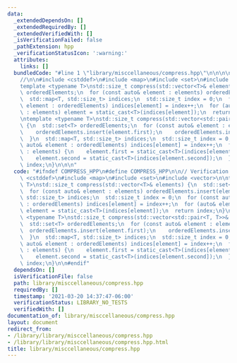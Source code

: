```yaml
---
data:
  _extendedDependsOn: []
  _extendedRequiredBy: []
  _extendedVerifiedWith: []
  _isVerificationFailed: false
  _pathExtension: hpp
  _verificationStatusIcon: ':warning:'
  attributes:
    links: []
  bundledCode: "#line 1 \"library/misccellaneous/compress.hpp\"\n\n\n\n// Verification:\n\
    //\n\n#include <cstddef>\n#include <map>\n#include <set>\n#include <vector>\n\n\
    template <typename T>\nstd::size_t compress(std::vector<T>& elements) {\n  std::set<T>\
    \ orderedElements;\n  for (const auto& element : elements) orderedElements.insert(element);\n\
    \  std::map<T, std::size_t> indices;\n  std::size_t index = 0;\n  for (const auto&\
    \ element : orderedElements) indices[element] = index++;\n  for (auto& element\
    \ : elements) element = static_cast<T>(indices[element]);\n  return index;\n}\n\
    \ntemplate <typename T>\nstd::size_t compress(std::vector<std::pair<T, T>>& elements)\
    \ {\n  std::set<T> orderedElements;\n  for (const auto& element : elements) {\n\
    \    orderedElements.insert(element.first);\n    orderedElements.insert(element.second);\n\
    \  }\n  std::map<T, std::size_t> indices;\n  std::size_t index = 0;\n  for (const\
    \ auto& element : orderedElements) indices[element] = index++;\n  for (auto& element\
    \ : elements) {\n    element.first = static_cast<T>(indices[element.first]);\n\
    \    element.second = static_cast<T>(indices[element.second]);\n  }\n  return\
    \ index;\n}\n\n\n"
  code: "#ifndef COMPRESS_HPP\n#define COMPRESS_HPP\n\n// Verification:\n//\n\n#include\
    \ <cstddef>\n#include <map>\n#include <set>\n#include <vector>\n\ntemplate <typename\
    \ T>\nstd::size_t compress(std::vector<T>& elements) {\n  std::set<T> orderedElements;\n\
    \  for (const auto& element : elements) orderedElements.insert(element);\n  std::map<T,\
    \ std::size_t> indices;\n  std::size_t index = 0;\n  for (const auto& element\
    \ : orderedElements) indices[element] = index++;\n  for (auto& element : elements)\
    \ element = static_cast<T>(indices[element]);\n  return index;\n}\n\ntemplate\
    \ <typename T>\nstd::size_t compress(std::vector<std::pair<T, T>>& elements) {\n\
    \  std::set<T> orderedElements;\n  for (const auto& element : elements) {\n  \
    \  orderedElements.insert(element.first);\n    orderedElements.insert(element.second);\n\
    \  }\n  std::map<T, std::size_t> indices;\n  std::size_t index = 0;\n  for (const\
    \ auto& element : orderedElements) indices[element] = index++;\n  for (auto& element\
    \ : elements) {\n    element.first = static_cast<T>(indices[element.first]);\n\
    \    element.second = static_cast<T>(indices[element.second]);\n  }\n  return\
    \ index;\n}\n\n#endif"
  dependsOn: []
  isVerificationFile: false
  path: library/misccellaneous/compress.hpp
  requiredBy: []
  timestamp: '2021-03-20 14:37:47-06:00'
  verificationStatus: LIBRARY_NO_TESTS
  verifiedWith: []
documentation_of: library/misccellaneous/compress.hpp
layout: document
redirect_from:
- /library/library/misccellaneous/compress.hpp
- /library/library/misccellaneous/compress.hpp.html
title: library/misccellaneous/compress.hpp
---
```

